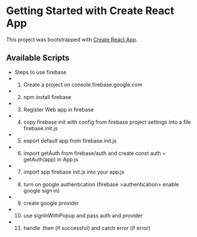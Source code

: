 # Getting Started with Create React App

This project was bootstrapped with [Create React App](https://github.com/facebook/create-react-app).

## Available Scripts

 * Steps to use firebase
 * 1. Create a project on console.firebase.google.com
 * 2. npm install firebase
 * 3. Register Web app in firebase
 * 4. copy firebase init with config from firebase project settings into a file firebase.init.js
 * 5. export default app from firebase.init.js
 * 6. import getAuth from firebase/auth and create const auth = getAuth(app) in App.js
 * 7. import app firebase init.js into your app.js
 * 8. turn on google authentication (firebase >authentication> enable google sign in)
 * 9. create google provider
 * 10. use signInWithPopup and pass auth and provider
 * 11. handle .then (if successful) and catch error (if error)